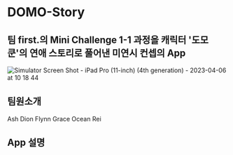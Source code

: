 # DOMO-Story
## 팀 first.의 Mini Challenge 1-1 과정을 캐릭터 '도모쿤'의 연애 스토리로 풀어낸 미연시 컨셉의 App

![Simulator Screen Shot - iPad Pro (11-inch) (4th generation) - 2023-04-06 at 10 18 44](https://user-images.githubusercontent.com/89764127/230248624-baf64482-80dc-49fa-bf5c-ff9a4bcdd15b.png)


## 팀원소개
Ash Dion Flynn Grace Ocean Rei

## App 설명
